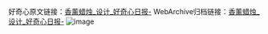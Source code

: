 好奇心原文链接：[香薰蜡烛_设计_好奇心日报-](https://www.qdaily.com/articles/3386.html)
WebArchive归档链接：[香薰蜡烛_设计_好奇心日报-](http://web.archive.org/web/20190623152108/https://www.qdaily.com/articles/3386.html)
![image](http://ww3.sinaimg.cn/large/007d5XDply1g3vanfp9ghj30u030pgu9)